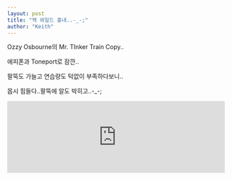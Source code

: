 ```yaml
---
layout: post
title: "잭 와일드 흉내..-_-;"
author: "Keith"
---
```



Ozzy Osbourne의 Mr. TInker Train Copy..

에피폰과 Toneport로 잠깐..

팔뚝도 가늘고 연습량도 턱없이 부족하다보니..

몹시 힘들다..팔뚝에 알도 박히고..-_-;



<iframe width="100%" height="166" scrolling="no" frameborder="no" src="https://w.soundcloud.com/player/?url=https%3A//api.soundcloud.com/tracks/132488546&amp;color=ff5500&amp;auto_play=false&amp;hide_related=false&amp;show_artwork=true"></iframe>






